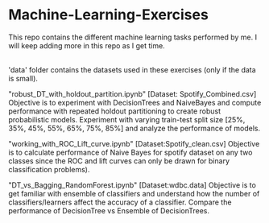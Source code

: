 # Machine-Learning-Exercises
This repo contains the different machine learning tasks performed by me. I will keep adding more in this repo as I get time.

<br>'data' folder contains the datasets used in these exercises (only if the data is small).

"robust_DT_with_holdout_partition.ipynb" [Dataset: Spotify_Combined.csv]
	Objective is to experiment with DecisionTrees and NaiveBayes and compute performance with repeated holdout partitioning to create robust probabilistic models.
	Experiment with varying train-test split size [25%, 35%, 45%, 55%, 65%, 75%, 85%] and analyze the performance of models.

"working_with_ROC_Lift_curve.ipynb" [Dataset:Spotify_clean.csv]
	Objective is to calculate performance of Naive Bayes for spotify dataset on any two classes since the ROC and lift curves can only be drawn for binary classification problems).

"DT_vs_Bagging_RandomForest.ipynb" [Dataset:wdbc.data]
	Objective is to get familiar with ensemble of classifiers and understand how the number of classifiers/learners affect the accuracy of a classifier. Compare the performance of DecisionTree vs Ensemble of DecisionTrees.